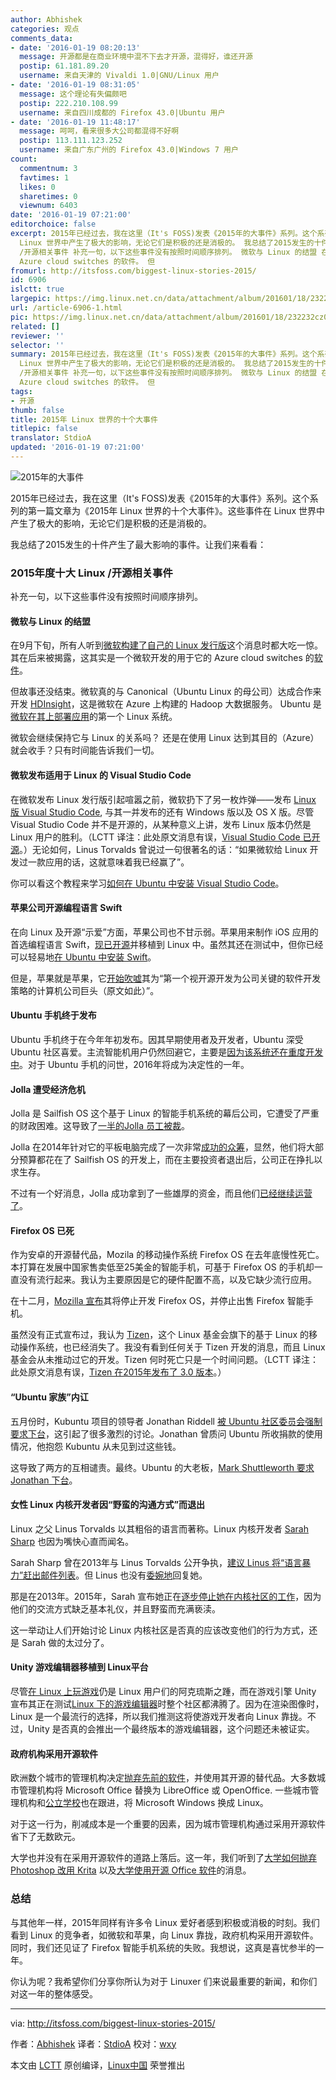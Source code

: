 ```yaml
---
author: Abhishek
categories: 观点
comments_data:
- date: '2016-01-19 08:20:13'
  message: 开源都是在商业环境中混不下去才开源，混得好，谁还开源
  postip: 61.181.89.20
  username: 来自天津的 Vivaldi 1.0|GNU/Linux 用户
- date: '2016-01-19 08:31:05'
  message: 这个理论有失偏颇吧
  postip: 222.210.108.99
  username: 来自四川成都的 Firefox 43.0|Ubuntu 用户
- date: '2016-01-19 11:48:17'
  message: 呵呵，看来很多大公司都混得不好啊
  postip: 113.111.123.252
  username: 来自广东广州的 Firefox 43.0|Windows 7 用户
count:
  commentnum: 3
  favtimes: 1
  likes: 0
  sharetimes: 0
  viewnum: 6403
date: '2016-01-19 07:21:00'
editorchoice: false
excerpt: 2015年已经过去，我在这里（It's FOSS)发表《2015年的大事件》系列。这个系列的第一篇文章为《2015年 Linux 世界的十个大事件》。这些事件在
  Linux 世界中产生了极大的影响，无论它们是积极的还是消极的。 我总结了2015发生的十件产生了最大影响的事件。让我们来看看： 2015年度十大 Linux
  /开源相关事件 补充一句，以下这些事件没有按照时间顺序排列。 微软与 Linux 的结盟 在9月下旬，所有人听到微软构建了自己的 Linux 发行版这个消息时都大吃一惊。其在后来被揭露，这其实是一个微软开发的用于它的
  Azure cloud switches 的软件。 但
fromurl: http://itsfoss.com/biggest-linux-stories-2015/
id: 6906
islctt: true
largepic: https://img.linux.net.cn/data/attachment/album/201601/18/232232cz0yz0qz5ccppcjf.jpg
url: /article-6906-1.html
pic: https://img.linux.net.cn/data/attachment/album/201601/18/232232cz0yz0qz5ccppcjf.jpg.thumb.jpg
related: []
reviewer: ''
selector: ''
summary: 2015年已经过去，我在这里（It's FOSS)发表《2015年的大事件》系列。这个系列的第一篇文章为《2015年 Linux 世界的十个大事件》。这些事件在
  Linux 世界中产生了极大的影响，无论它们是积极的还是消极的。 我总结了2015发生的十件产生了最大影响的事件。让我们来看看： 2015年度十大 Linux
  /开源相关事件 补充一句，以下这些事件没有按照时间顺序排列。 微软与 Linux 的结盟 在9月下旬，所有人听到微软构建了自己的 Linux 发行版这个消息时都大吃一惊。其在后来被揭露，这其实是一个微软开发的用于它的
  Azure cloud switches 的软件。 但
tags:
- 开源
thumb: false
title: 2015年 Linux 世界的十个大事件
titlepic: false
translator: StdioA
updated: '2016-01-19 07:21:00'
---
```


![2015年的大事件](/data/attachment/album/201601/18/232232cz0yz0qz5ccppcjf.jpg)


2015年已经过去，我在这里（It's FOSS)发表《2015年的大事件》系列。这个系列的第一篇文章为《2015年 Linux 世界的十个大事件》。这些事件在 Linux 世界中产生了极大的影响，无论它们是积极的还是消极的。


我总结了2015发生的十件产生了最大影响的事件。让我们来看看：


### 2015年度十大 Linux /开源相关事件


补充一句，以下这些事件没有按照时间顺序排列。


#### 微软与 Linux 的结盟


在9月下旬，所有人听到[微软构建了自己的 Linux 发行版](/article-6269-1.html)这个消息时都大吃一惊。其在后来被揭露，这其实是一个微软开发的用于它的 Azure cloud switches 的[软件](http://arstechnica.com/information-technology/2015/09/microsoft-has-built-software-but-not-a-linux-distribution-for-its-software-switches/)。


但故事还没结束。微软真的与 Canonical（Ubuntu Linux 的母公司）达成合作来开发 [HDInsight](https://azure.microsoft.com/en-us/services/hdinsight/)，这是微软在 Azure 上构建的 Hadoop 大数据服务。 Ubuntu 是[微软在其上部署应用](http://www.zdnet.com/article/microsoft-deploys-first-major-server-application-on-ubuntu-linux/)的第一个 Linux 系统。


微软会继续保持它与 Linux 的关系吗？ 还是在使用 Linux 达到其目的（Azure）就会收手？只有时间能告诉我们一切。


#### 微软发布适用于 Linux 的 Visual Studio Code


在微软发布 Linux 发行版引起喧嚣之前，微软扔下了另一枚炸弹——发布 [Linux 版 Visual Studio Code](/article-5376-1.html), 与其一并发布的还有 Windows 版以及 OS X 版。尽管 Visual Studio Code 并不是开源的，从某种意义上讲，发布 Linux 版本仍然是 Linux 用户的胜利。（LCTT 译注：此处原文消息有误，[Visual Studio Code 已开源](/article-6604-1.html)。）无论如何，Linus Torvalds 曾说过一句很著名的话：“如果微软给 Linux 开发过一款应用的话，这就意味着我已经赢了”。


你可以看这个教程来学习[如何在 Ubuntu 中安装 Visual Studio Code](/article-5423-1.html)。


#### 苹果公司开源编程语言 Swift


在向 Linux 及开源“示爱”方面，苹果公司也不甘示弱。苹果用来制作 iOS 应用的首选编程语言 Swift，[现已开源](/article-6689-1.html)并移植到 Linux 中。虽然其还在测试中，但你已经可以轻易地[在 Ubuntu 中安装 Swift](/article-6781-1.html)。


但是，苹果就是苹果，它[开始吹嘘](https://business.facebook.com/itsfoss/photos/pb.115098615297581.-2207520000.1450817108./634288916711879/?type=3&amp;theater)其为“第一个视开源开发为公司关键的软件开发策略的计算机公司巨头（原文如此）”。


#### Ubuntu 手机终于发布


Ubuntu 手机终于在今年年初发布。因其早期使用者及开发者，Ubuntu 深受 Ubuntu 社区喜爱。主流智能机用户仍然回避它，主要是[因为该系统还在重度开发中](http://www.engadget.com/2015/07/24/ubuntu-phone-review/)。对于 Ubuntu 手机的问世，2016年将成为决定性的一年。


#### Jolla 遭受经济危机


Jolla 是 Sailfish OS 这个基于 Linux 的智能手机系统的幕后公司，它遭受了严重的财政困难。这导致了[一半的Jolla 员工被裁](/article-6621-1.html)。


Jolla 在2014年针对它的平板电脑完成了一次非常[成功的众筹](https://www.indiegogo.com/projects/jolla-tablet-world-s-first-crowdsourced-tablet#/)，显然，他们将大部分预算都花在了 Sailfish OS 的开发上，而在主要投资者退出后，公司正在挣扎以求生存。


不过有一个好消息，Jolla 成功拿到了一些雄厚的资金，而且他们[已经继续运营了](/article-6757-1.html)。


#### Firefox OS 已死


作为安卓的开源替代品，Mozila 的移动操作系统 Firefox OS 在去年底慢性死亡。本打算在发展中国家售卖低至25美金的智能手机，可基于 Firefox OS 的手机却一直没有流行起来。我认为主要原因是它的硬件配置不高，以及它缺少流行应用。


在十二月，[Mozilla 宣布](/article-6800-1.html)其将停止开发 Firefox OS，并停止出售 Firefox 智能手机。


虽然没有正式宣布过，我认为 [Tizen](https://www.tizen.org/)，这个 Linux 基金会旗下的基于 Linux 的移动操作系统，也已经消失了。我没有看到任何关于 Tizen 开发的消息，而且 Linux 基金会从未推动过它的开发。Tizen 何时死亡只是一个时间问题。（LCTT 译注：此处原文消息有误，[Tizen 在2015年发布了 3.0 版本](/article-6261-1.html)。）


#### “Ubuntu 家族”内讧


五月份时，Kubuntu 项目的领导者 Jonathan Riddell [被 Ubuntu 社区委员会强制要求下台](/article-5529-1.html)，这引起了很多激烈的讨论。Jonathan 曾质问 Ubuntu 所收捐款的使用情况，他抱怨 Kubuntu 从未见到过这些钱。


这导致了两方的互相谴责。最终。Ubuntu 的大老板，[Mark Shuttleworth 要求 Jonathan 下台](http://www.cio.com/article/2926838/linux/mark-shuttleworth-ubuntu-community-council-ask-kubuntu-developer-to-step-down-as-leader.html)。


#### 女性 Linux 内核开发者因“野蛮的沟通方式”而退出


Linux 之父 Linus Torvalds 以其粗俗的语言而著称。Linux 内核开发者 [Sarah Sharp](http://sarah.thesharps.us/) 也因为嘴快心直而闻名。


Sarah Sharp 曾在2013年与 Linus Torvalds 公开争执，[建议 Linus 将“语言暴力”赶出邮件列表](http://www.techeye.net/chips/linus-torvalds-and-intel-woman-in-sweary-spat)。但 Linus 也没有[委婉地](http://marc.info/?l=linux-kernel&amp;m=137392506516022&amp;w=2)回复她。


那是在2013年。2015年，Sarah 宣布她正在[逐步停止她在内核社区的工作](/article-6361-1.html)，因为他们的交流方式缺乏基本礼仪，并且野蛮而充满亵渎。


这一举动让人们开始讨论 Linux 内核社区是否真的应该改变他们的行为方式，还是 Sarah 做的太过分了。


#### Unity 游戏编辑器移植到 Linux平台


尽管[在 Linux 上玩游戏](/article-6258-1.html)仍是 Linux 用户们的阿克琉斯之踵，而在游戏引擎 Unity 宣布其正在测试[Linux 下的游戏编辑器](http://itsfoss.com/unity-gaming-engine-linux/)时整个社区都沸腾了。因为在渲染图像时，Linux 是一个最流行的选择，所以我们推测这将使游戏开发者向 Linux 靠拢。不过，Unity 是否真的会推出一个最终版本的游戏编辑器，这个问题还未被证实。


#### 政府机构采用开源软件


欧洲数个城市的管理机构决定[抛弃先前的软件](/article-6459-1.html)，并使用其开源的替代品。大多数城市管理机构将 Microsoft Office 替换为 LibreOffice 或 OpenOffice. 一些城市管理机构和[公立学校](http://itsfoss.com/spanish-school-ditches-windows-ubuntu/)也在跟进，将 Microsoft Windows 换成 Linux。


对于这一行为，削减成本是一个重要的因素，因为城市管理机构通过采用开源软件省下了无数欧元。


大学也并没有在采用开源软件的道路上落后。这一年，我们听到了[大学如何抛弃 Photoshop 改用 Krita](http://itsfoss.com/french-university-dumps-adobe-photoshop-open-source-app-krita/) 以及[大学使用开源 Office 软件](http://itsfoss.com/hungarian-universities-switch-eurooffice/)的消息。


### 总结


与其他年一样，2015年同样有许多令 Linux 爱好者感到积极或消极的时刻。我们看到 Linux 的竞争者，如微软和苹果，向 Linux 靠拢，政府机构采用开源软件。同时，我们还见证了 Firefox 智能手机系统的失败。我想说，这真是喜忧参半的一年。


你认为呢？我希望你们分享你所认为对于 Linuxer 们来说最重要的新闻，和你们对这一年的整体感受。




---


via: <http://itsfoss.com/biggest-linux-stories-2015/>


作者：[Abhishek](http://itsfoss.com/author/abhishek/) 译者：[StdioA](https://github.com/StdioA) 校对：[wxy](https://github.com/wxy)


本文由 [LCTT](https://github.com/LCTT/TranslateProject) 原创编译，[Linux中国](https://linux.cn/) 荣誉推出